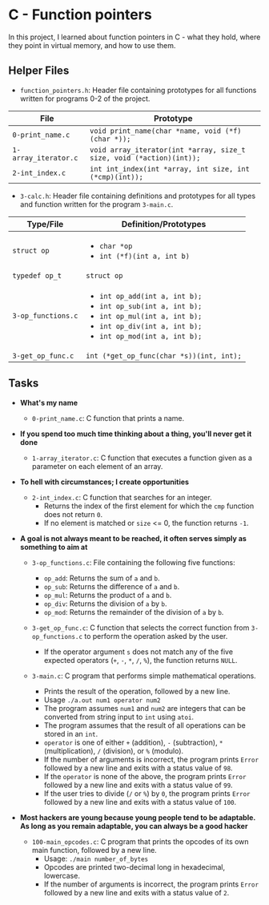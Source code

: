 # C - Function pointers
In this project, I learned about function pointers in C - what they hold, where they point in virtual memory, and how to use them.

## Helper Files

* `function_pointers.h`: Header file containing prototypes for all functions written for programs 0-2 of the project.

| File                 | Prototype                                                            |
| -------------------- | -------------------------------------------------------------------- |
| `0-print_name.c`     | `void print_name(char *name, void (*f)(char *));`                    |
| `1-array_iterator.c` | `void array_iterator(int *array, size_t size, void (*action)(int));` |
| `2-int_index.c`      | `int int_index(int *array, int size, int (*cmp)(int));`              |

* `3-calc.h`: Header file containing definitions and prototypes for all types and function written for the program `3-main.c`.

| Type/File          | Definition/Prototypes                                        |
| ------------------ | ------------------------------------------------------------ |
| `struct op`        | <ul><li>`char *op`</li><li>`int (*f)(int a, int b)`</li><ul> |
| `typedef op_t`     | `struct op`                                                  |
| `3-op_functions.c` | <ul><li>`int op_add(int a, int b);`</li><li>`int op_sub(int a, int b);`</li><li>`int op_mul(int a, int b);`</li><li>`int op_div(int a, int b);`</li><li>`int op_mod(int a, int b);`</li></ul>                                            |
| `3-get_op_func.c`  | `int (*get_op_func(char *s))(int, int);`                     |

## Tasks
* **What's my name**
  * `0-print_name.c`: C function that prints a name.

* **If you spend too much time thinking about a thing, you'll never get it done**
  * `1-array_iterator.c`: C function that executes a function given as a parameter on each element of an array.

* **To hell with circumstances; I create opportunities**
  * `2-int_index.c`: C function that searches for an integer.
    * Returns the index of the first element for which the `cmp` function does not return `0`.
    * If no element is matched or `size` <= 0, the function returns `-1`.

* **A goal is not always meant to be reached, it often serves simply as something to aim at**
  * `3-op_functions.c`: File containing the following five functions:
    * `op_add`: Returns the sum of `a` and `b`.
    * `op_sub`: Returns the difference of `a` and `b`.
    * `op_mul`: Returns the product of `a` and `b`.
    * `op_div`: Returns the division of `a` by `b`.
    * `op_mod`: Returns the remainder of the division of `a` by `b`.

  * `3-get_op_func.c`: C function that selects the correct function from `3-op_functions.c` to perform the operation asked by the user.
    * If the operator argument `s` does not match any of the five expected operators (`+`, `-`, `*`, `/`, `%`), the function returns `NULL`.

  * `3-main.c`: C program that performs simple mathematical operations.
    * Prints the result of the operation, followed by a new line.
    * Usage `./a.out num1 operator num2`
    * The program assumes `num1` and `num2` are integers that can be converted from string input to `int` using `atoi`.
    * The program assumes that the result of all operations can be stored in an `int`.
    * `operator` is one of either `+` (addition), `-` (subtraction), `*` (multiplication), `/` (division), or `%` (modulo).
    * If the number of arguments is incorrect, the program prints `Error` followed by a new line and exits with a status value of `98`.
    * If the `operator` is none of the above, the program prints `Error` followed by a new line and exits with a status value of `99`.
    * If the user tries to divide (`/` or `%`) by `0`, the program prints `Error` followed by a new line and exits with a status value of `100`.

* **Most hackers are young because young people tend to be adaptable. As long as you remain adaptable, you can always be a good hacker**
  * `100-main_opcodes.c`: C program that prints the opcodes of its own main function, followed by a new line.
    * Usage: `./main number_of_bytes`
    * Opcodes are printed two-decimal long in hexadecimal, lowercase.
    * If the number of arguments is incorrect, the program prints `Error` followed by a new line and exits with a status value of `2`.
